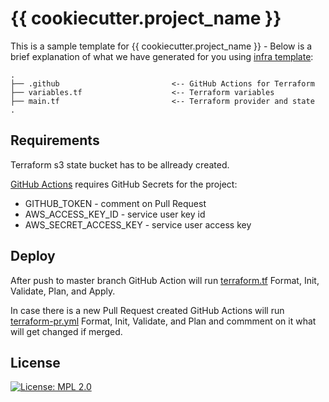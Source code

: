 # {{ cookiecutter.project_name }}

This is a sample template for {{ cookiecutter.project_name }} - Below is a brief explanation of what we have generated for you using [infra template](https://github.com/flow-lab/infra-template):


```shell
.
├── .github                         <-- GitHub Actions for Terraform
├── variables.tf                    <-- Terraform variables
├── main.tf                         <-- Terraform provider and state
.
```

## Requirements

Terraform s3 state bucket has to be allready created.

[GitHub Actions](./github/workflows/) requires GitHub Secrets for the project:

* GITHUB_TOKEN - comment on Pull Request
* AWS_ACCESS_KEY_ID - service user key id
* AWS_SECRET_ACCESS_KEY - service user access key

## Deploy

After push to master branch GitHub Action will run [terraform.tf](./github/workflows/terraform.tf) Format, Init, Validate, Plan, and Apply.

In case there is a new Pull Request created GitHub Actions will run [terraform-pr.yml](./github/workflows/terraform.tf) Format, Init, Validate, and Plan and commment on it what will get changed if merged.


License
-------
[![License: MPL 2.0](https://img.shields.io/badge/License-MPL%202.0-brightgreen.svg)](https://opensource.org/licenses/MPL-2.0)